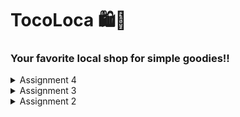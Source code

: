 # TocoLoca 🛍️🌴
### Your favorite local shop for simple goodies!!

<details>

<summary> Assignment 4
</summary>

## 1. Differences between HttpResponseRedirect() and redirect() 
* HttpResponseRedirect():
A built-in Django class that returns an HTTP 302 response to redirect to a specific URL.Typically used when we want more control and modification on the response before returning it (e.g., adding cookies or values into the website’s local storage).
* redirect():
A Django shortcut function that implicitly uses HttpResponseRedirect().
redirect() is more convenient because it can accept various parameters (URL, named URL patterns, model instances, etc.) and is more concise in syntax.

## 2. How the Product Model is Linked to the User Model
In this project, the ItemEntry model is usually linked to the User model using ForeignKey. This connects each item to a specific user.
```
class ItemEntry(models.Model):
    user = models.ForeignKey(User, on_delete=models.CASCADE)
    id = models.UUIDField(primary_key=True, default=uuid.uuid4, editable=False)
    name = models.CharField(max_length=255)
    price = models.IntegerField()
    desc = models.TextField()

```
Each time a user creates a item entry, that entry is associated with exactly one logged-in User. ForeignKey is used to create a many-to-one relationship between ItemEntry and User. In other words, one user can have many products, but each product belongs to only one user.

## 3. Differences Between Authentication and Authorization and what happens when a user logs in.

Authentication is the process of verifying a user's identity, typically through credentials like a username and password. It ensures that only users with valid accounts can access the website. For example, when a user logs in with their credentials, their identity is authenticated. On the other hand, authorization determines what an authenticated user is allowed to access. It assigns specific permissions based on the user's role. For instance, after logging in, an admin can access the /admin panel, while a regular user cannot.

In Django, authentication verifies the user's credentials, and once successful, authorization checks their permissions to grant or restrict access to various resources. Django manages both processes using middleware. The authenticated user is stored as request.user in every request, making it easy to retrieve user information. Additionally, Django offers permissions and groups to control access at a granular level, allowing different levels of access for different users. Built-in decorators like @login_required and permission checks can be applied to views to ensure secure access.

## 4. How Django remembers logged-in users

Django remembers logged-in users using sessions and cookies.

After a user successfully logs in, Django creates a session for the user and stores the session ID in a cookie on the user’s browser.
The cookie contains user data, which is typically encrypted.
This cookie is then sent to the server with every subsequent request, so for each protected request, the user must include the cookie.
The cookie will be decrypted into the original user data, and the server will determine if the user data in the cookie is valid.
Other Uses of Cookies:

Cookies can be used to track user preferences, save shopping carts, or store other temporary data between requests. ## paragraph form please

Not all cookies are secure, and improperly protected cookies can be vulnerable to attacks such as Cross-Site Scripting (XSS) and Cross-Site Request Forgery (CSRF). To enhance security, Django provides several mechanisms for safeguarding cookies, including but not limited to:
* HttpOnly: Prevents cookies from being accessed via client-side JavaScript, protecting against XSS attacks.
* Secure: Ensures cookies are only sent over HTTPS, preventing them from being transmitted over insecure connections.


Here is the translation of your text to English:

1. Differences between HttpResponseRedirect() and redirect()
HttpResponseRedirect():

A built-in Django class that returns an HTTP 302 response to redirect to a specific URL.
Typically used when we want more control and modification on the response before returning it (e.g., adding cookies or values into the website’s local storage).
Example:
python
Copy code
.......
def login_user(request):
    if request.user.is_authenticated:
        return redirect('main:show_main')
    
    if request.method == 'POST':
        form = AuthenticationForm(data=request.POST)

        if form.is_valid():
            user = form.get_user()
            login(request, user)
            response = HttpResponseRedirect(reverse('main:show_main'))
            response.set_cookie('last_login', datetime.datetime.now())
            return response

    else:
        form = AuthenticationForm(request)

    context = {'form': form}
    return render(request, 'auth/login.html', context)

# Authentication Views
def register(request):
    form = UserCreationForm()

    if request.method == "POST":
        form = UserCreationForm(request.POST)
        if form.is_valid():
            form.save()
            messages.success(request, "User has been created")
            return redirect('main:login')

    context = {'form': form}
    return render(request, 'auth/register.html', context)
.......
Main Difference: redirect() is a simpler way to perform redirects and is flexible with parameters, while HttpResponseRedirect() provides more control for modifications before sending the response.

## 2. How the Product Model is Linked to the User Model
In this project, the Product model is usually linked to the User model using ForeignKey. This connects each Product to a specific user.

```
class Product(models.Model):
    user = models.ForeignKey('auth.User', on_delete=models.CASCADE)
    id = models.UUIDField(primary_key=True, editable=False, default=uuid.uuid4)
    name = models.CharField(max_length=100)
    price = models.IntegerField()
    description = models.TextField(max_length=500)
```
How it works:
Each time a user creates a product entry, that entry is associated with exactly one logged-in User.
ForeignKey is used to create a many-to-one relationship between Product and User. In other words, one user can have many products, but each product belongs to only one user.

## 3. Differences Between Authentication and Authorization
Authentication is the process of verifying a user's identity, typically through credentials like a username and password. It ensures that only users with valid accounts can access the website. For example, when a user logs in with their credentials, their identity is authenticated. On the other hand, authorization determines what an authenticated user is allowed to access. It assigns specific permissions based on the user's role. For instance, after logging in, an admin can access the /admin panel, while a regular user cannot.

In Django, authentication verifies the user's credentials, and once successful, authorization checks their permissions to grant or restrict access to various resources. Django manages both processes using middleware. The authenticated user is stored as request.user in every request, making it easy to retrieve user information. Additionally, Django offers permissions and groups to control access at a granular level, allowing different levels of access for different users. Built-in decorators like @login_required and permission checks can be applied to views to ensure secure access.

## 4. How Django Remembers Logged-In Users
Authentication is the process of verifying a user's identity, typically through credentials like a username and password. It ensures that only users with valid accounts can access the website. For example, when a user logs in with their credentials, their identity is authenticated. On the other hand, authorization determines what an authenticated user is allowed to access. It assigns specific permissions based on the user's role. For instance, after logging in, an admin can access the /admin panel, while a regular user cannot.

In Django, authentication verifies the user's credentials, and once successful, authorization checks their permissions to grant or restrict access to various resources. Django manages both processes using middleware. The authenticated user is stored as request.user in every request, making it easy to retrieve user information. Additionally, Django offers permissions and groups to control access at a granular level, allowing different levels of access for different users. Built-in decorators like @login_required and permission checks can be applied to views to ensure secure access.

# Checklist Implementation Steps
### 1. Implementing User Registration, Login, and Logout Functions
a) Create a form in a view for new user registration using UserCreationForm
```
def register(request):
    form = UserCreationForm()

    if request.method == "POST":
        form = UserCreationForm(request.POST)
        if form.is_valid():
            form.save()
            messages.success(request, 'Your account has been successfully created!')
            return redirect('main:login')
    context = {'form':form}
    return render(request, 'register.html', context)
```
b) Create the auth/register.html template to display the registration form.
c) Create a login form in a view for registered users to log in
```
def login_user(request):
   if request.method == 'POST':
      form = AuthenticationForm(data=request.POST)

      if form.is_valid():
        user = form.get_user()
        login(request, user)
        response = HttpResponseRedirect(reverse("main:show_main"))
        response.set_cookie('last_login', str(datetime.datetime.now()))
        return response

   else:
      form = AuthenticationForm(request)
   context = {'form': form}
   return render(request, 'login.html', context)
```
d) Create the auth/login.html template to display the login form
e) Create a logout form in a view for users to log out.
```
def login_user(request):
   if request.method == 'POST':
      form = AuthenticationForm(data=request.POST)

      if form.is_valid():
        user = form.get_user()
        login(request, user)
        response = HttpResponseRedirect(reverse("main:show_main"))
        response.set_cookie('last_login', str(datetime.datetime.now()))
        return response

   else:
      form = AuthenticationForm(request)
   context = {'form': form}
   return render(request, 'login.html', context)
```
g) Add a logout link in the template for easy logout through a button
h) Finally, ensure all views are called through urls.py:
```
urlpatterns = [
    ...
    path('register/', register, name='register'),
    path('login/', login_user, name='login'),
    path('logout/', logout_user, name='logout'),
]
```

### 2. Linking Product Model to User
a) Create a Product model and add a ForeignKey to User so that each created product can be associated with a user.
```
import uuid 
from django.db import models
from django.contrib.auth.models import User

class ItemEntry(models.Model):
    user = models.ForeignKey(User, on_delete=models.CASCADE)
    id = models.UUIDField(primary_key=True, default=uuid.uuid4, editable=False)
    name = models.CharField(max_length=255)
    price = models.IntegerField()
    desc = models.TextField()

```
b) Run migrations to apply the changes

### 3. Using Cookies
a) Set cookies when the user logs in
```
        response = HttpResponseRedirect(reverse("main:show_main"))
        response.set_cookie('last_login', str(datetime.datetime.now()))
        return response
```

</details>

<details>

<summary>Assignment 3</summary>

## Explain why we need data delivery in implementing a platform.

EEffective data delivery is key to running a platform because it ensures that information reaches the right people or systems quickly and correctly. This helps the platform function smoothly, supports real-time decisions, keeps data secure, and makes sure everyone is using the latest information. Without good data delivery, platforms would struggle with performance, fail to meet user needs, and have trouble protecting sensitive information.

## In your opinion, which is better, XML or JSON? Why is JSON more popular than XML?

Personally, I prefer JSON because it's structure and distinct appearance, making it much more human readable. According to [Amazon Web Services](https://aws.amazon.com/compare/the-difference-between-json-xml/#:~:text=JSON%20is%20simple%20and%20more,is%20complex%20and%20less%20flexible.&text=JSON%20supports%20numbers%2C%20objects%2C%20strings,dates%2C%20images%2C%20and%20namespaces.), JSON is faster to parse and better suited for APIs, mobile apps, and data interchange, while XML is ideal for complex data structures with multiple variables. JSON supports fewer data types but is generally more efficient and secure. 

## Explain the functional usage of is_valid() method in Django forms. Also explain why we need the method in forms.'

The is_valid() method in Django forms checks whether the data entered meets the form’s validation rules, such as data type and length. If all fields contain valid data, it returns True and stores the cleaned data in the form’s cleaned_data attribute. This method is crucial for ensuring that user input is correct and ready to be processed or saved to the database. It simplifies error handling by verifying data before any further actions, helping to maintain data integrity and prevent invalid entries.

## Why do we need csrf_token when creating a form in Django? What could happen if we did not use csrf_token on a Django form? How could this be leveraged by an attacker?


The csrf_token is a crucial security feature in Django that protects web applications from Cross-Site Request Forgery (CSRF) attacks. These attacks occur when an attacker tricks an authenticated user into unknowingly submitting malicious requests, potentially leading to unauthorized actions like changing account details or transferring funds. The csrf_token ensures that every form submission or request comes from a legitimate source (the same domain) by embedding a unique token in each form. When the form is submitted, the server checks the token, and if it's missing or invalid, the request is rejected, preventing unauthorized actions and securing the user’s session.

## Explain how you implemented the checklist above step-by-step (not just following the tutorial).


## Explain how you implemented the checklist above step-by-step

1. First thing I did was create a html template, all my pages will be following this template, and modified this line so that it would be accessible by the other html files.

```
<!DOCTYPE html>
<html lang="en">
  <head>
    <meta charset="UTF-8">
    <meta name="viewport" content="width=device-width, initial-scale=1.0">
    <link href="https://fonts.googleapis.com/css2?family=Poppins:wght@300;400;600&display=swap" rel="stylesheet">
    {% block meta %} {% endblock meta %}
  </head>

  <body>
    {% block content %} {% endblock content %}
  </body>
```

```
TEMPLATES = [
    {
        ...
        'DIRS': [BASE_DIR / 'templates'],
        ...
```

2. After that, I changed a couple lines in the `model.py` so that any item entries will now have an id

```
import uuid
...
class ItemEntry(models.Model):
    id = models.UUIDField(primary_key=True, default=uuid.uuid4, editable=False)
    ...
```

3. Moving on, we create a Form Input Data, where we will be adding the way our data will be stored in the database

```
from django.forms import ModelForm
from main.models import ItemEntry

class ItemEntryForm(ModelForm):
    class Meta:
        model = ItemEntry
        fields = ["name", "price", "desc"]
```

4. On `views.py`, we change this line of code so that we can allow redirects, in the same file, we create this new function so that we can request with method POST to our DB.

```
from django.shortcuts import render, redirect
```

```
def create_new_item(request):
    form = ItemEntryForm(request.POST or None)

    if form.is_valid() and request.method == "POST":
        form.save()
        return redirect('main:show_main')

    context = {'form': form}
    return render(request, "create_new_item.html", context)
```

5. I've also adjusted my `show_main` function like this

```
def show_main(request):
    item_entries = ItemEntry.objects.all()

    context = {
        'Name' : 'TocaLoca',
        'Price': 'Keira Diaz',
        'Desc': 'KKI',
        'item_entries' : item_entries
    }

    return render(request, "main.html", context)
```

Additionally, I've also created this functions, I'll explain below.

```
def show_xml(request):
    data = ItemEntry.objects.all()
    return HttpResponse(serializers.serialize("xml", data), content_type="application/xml")

def show_json(request):
    data = ItemEntry.objects.all()
    return HttpResponse(serializers.serialize("json", data), content_type="application/json")

def show_xml_by_id(request, id):
    data = ItemEntry.objects.filter(pk=id)
    return HttpResponse(serializers.serialize("xml", data), content_type="application/xml")

def show_json_by_id(request, id):
    data = ItemEntry.objects.filter(pk=id)
    return HttpResponse(serializers.serialize("json", data), content_type="application/json")
```

6. To perform routing, I changed  `urls.py`, so that we imported all the functions and include their path in url_patterns.

```
from main.views import show_main, create_new_item, show_xml, show_json, show_xml_by_id, show_json_by_id

app_name = 'main'

urlpatterns = [
    path('', show_main, name='show_main'),
    path('create_new_item', create_new_item, name='create_new_item'),
    path('xml/', show_xml, name='show_xml'),
    path('json/', show_json, name='show_json'),
    path('xml/<str:id>/', show_xml_by_id, name='show_xml_by_id'),
    path('json/<str:id>/', show_json_by_id, name='show_json_by_id'),
]
```

7. I then modified the html file for main and create new item
8. Back to representing data is JSON and XML, I needed to add some imports earlier, namely these two

```
from django.http import HttpResponse
from django.core import serializers
```
Serializer are what converts python data types to your desired data type and vice versa, in this case, XML and JSON. The functions earlier would combine all the the data in the database and represnt it as its respective form. The difference between with id and without id is that the function has an added filter. 

<details>
<summary>POSTMAN Proof</summary>
  
![image](https://github.com/user-attachments/assets/e8ab748e-8410-4748-8e51-448778a10148)

![image](https://github.com/user-attachments/assets/b13d5cc0-19d7-4acf-bc77-abd4b30f52d5)

![image](https://github.com/user-attachments/assets/e09fe769-e139-4e48-aba4-02541c9d4a78)

![image](https://github.com/user-attachments/assets/a0a2acc8-eeea-4f9e-91f3-2c47a1efb522)

</details>

</details>

<details>


<summary>Assignment 2</summary>

## Explain how you implemented the checklist above step-by-step.

### Create a new Django project.

First and Foremost, breaking down the problem step by step to have a clear vision on what to do. After analyzing, I realized that they were asking for a combination of tutorial 0 and 1.

```
env\Scripts\activate
```

This first line is to activate the previous virtual environment I had already created from the tutorials. The purpose of this virtual environment is to store all my dependencies and imports rather than importing them all to my computer.

```
django-admin startproject TocoLoca .
```

Next, it was time to set up the actual django project which I set as TocoLoca, which is a play on "toko lokal".

### Create an application with the name main in the project.

```
python manage.py startapp main
```
### Perform routing in the project so that the application main can run.
```
...
INSTALLED_APPS = [
    ...,
    'main'
]
...
```

I then created an application as part of my django project called main and added main as an installed app in my settings.py thats in my original TocoLoca Project.   Now, it's time to handle migrations. This involves creating a folder for migrations and applying migrations to the local database. 

```
python manage.py makemigrations
python manage.py migrate
```


### Create a model in the application main with the name Product and have the mandatory
```
from django.db import models

class Product(models.Model):
    name = models.CharField(max_length=255)
    price = models.IntegerField()
    description = models.TextField()

```

Moving on, I started programmed a model to fit this program. 

### Create a function in views.py to return to an HTML template that displays the name of the application and your name and class.

```
from django.shortcuts import render

def show_main(request):
    context = {
        'Name' : 'TocaLoca',
        'Price': 'Keidi',
        'Desc': 'KKI'
    }

    return render(request, "main.html", context)
```

My function called show_main returns a HTML template based on the request.

### Create a routing in urls.py for the application main to map the function created in views.py.

```
from django.urls import path
from main.views import show_main

app_name = 'main'

urlpatterns = [
    path('', show_main, name='show_main'),
]
```
The above is in urls.py which is part of main.


## Create a diagram that contains the request client to a Django-based web application and the response it gives, and explain the relationship between urls.py, views.py, models.py, and the html file.

![image](https://github.com/user-attachments/assets/bcf23b23-161a-413f-b5f9-5d586b95a893)


## Explain the use of git in software development!

Git is a distributed version control system used in software development to track changes in code, facilitate collaboration, and maintain a history of revisions. It enables developers to create branches to work on new features or bug fixes without affecting the main codebase. These branches can be merged back into the main project after review, ensuring that changes are integrated smoothly. Git also provides tools for resolving conflicts when multiple developers make changes to the same code. Its use ensures code consistency, enables teamwork, and helps manage complex projects efficiently by tracking every change.

# In your opinion, out of all the frameworks available, why is Django used as the starting point for learning software development?

Django is often used as a starting point for learning software development because it provides a well-structured and beginner-friendly framework with everything included. Its "batteries-included" philosophy offers built-in features like an admin panel, authentication, and database management, which help newcomers quickly build functional applications without needing extensive setup. Django emphasizes good development practices, including the DRY (Don't Repeat Yourself) principle, making it easier to learn clean, maintainable code.

# Why is the Django model called an ORM?

The Django model is called an ORM (Object-Relational Mapping) because it acts as a bridge between the relational database and the object-oriented programming model. In Django, models represent database tables, and each instance of a model corresponds to a row in the table. The ORM allows developers to interact with the database using Python code instead of writing raw SQL queries. It automatically converts Python objects (models) into database records and vice versa, simplifying database operations and making it easier to work with complex data relationships within a Python application.

</details>
